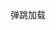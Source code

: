 弹跳加载

<vuep template="#ring-rotating"></vuep>
<script v-pre type="text/x-template" id="ring-rotating">
<style>
.bouncing-loader {
  display: flex;
  justify-content: center;
}
.bouncing-loader div {
  width: 2rem;
  height: 2rem;
  background: #8388aa;
  border-radius: 50%;
  margin: 3rem 0.2rem;
  animation: bouncing-loader 0.6s infinite alternate;
}
.bouncing-loader div:nth-child(2) {
  animation-delay: 0.2s;
}
.bouncing-loader div:nth-child(3) {
  animation-delay: 0.4s;
}
</style>
<template>
<div class="bouncing-loader">
  <div></div>
  <div></div>
  <div></div>
</div>
</template>
<script>  
</script>
</script>